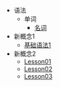 - 语法
  - 单词
    - [名词](/新概念英语/语法/单词/名词.md)
- 新概念1
  - [基础语法1](/新概念英语/新概念1/时态@一般现在时.md)
- 新概念2  
  - [Lesson01](/新概念英语/新概念2/Lesson01.md)
  - [Lesson02](/新概念英语/新概念2/Lesson02.md)
  - [Lesson03](/新概念英语/新概念2/Lesson03.md)
